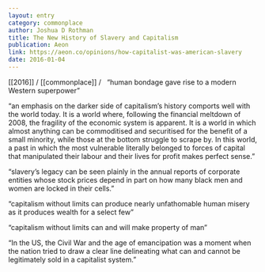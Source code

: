 ```yaml
---
layout: entry
category: commonplace
author: Joshua D Rothman
title: The New History of Slavery and Capitalism
publication: Aeon
link: https://aeon.co/opinions/how-capitalist-was-american-slavery
date: 2016-01-04
---
```


[[2016]] / [[commonplace]] / 
 
“human bondage gave rise to a modern Western superpower”

“an emphasis on the darker side of capitalism’s history comports well with the world today. It is a world where, following the financial meltdown of 2008, the fragility of the economic system is apparent. It is a world in which almost anything can be commoditised and securitised for the benefit of a small minority, while those at the bottom struggle to scrape by. In this world, a past in which the most vulnerable literally belonged to forces of capital that manipulated their labour and their lives for profit makes perfect sense.”

“slavery’s legacy can be seen plainly in the annual reports of corporate entities whose stock prices depend in part on how many black men and women are locked in their cells.”

“capitalism without limits can produce nearly unfathomable human misery as it produces wealth for a select few”

“capitalism without limits can and will make property of man”

“In the US, the Civil War and the age of emancipation was a moment when the nation tried to draw a clear line delineating what can and cannot be legitimately sold in a capitalist system.”
